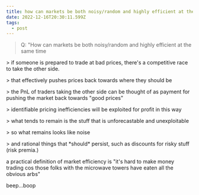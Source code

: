 ```yaml
---
title: how can markets be both noisy/random and highly efficient at the same time
date: 2022-12-16T20:30:11.599Z
tags:
  - post
---
```

> Q: "How can markets be both noisy/random and highly efficient at the same time

\> if someone is prepared to trade at bad prices, there's a competitive race to take the other side. 

\>﻿ that effectively pushes prices back towards where they should be

\> the PnL of traders taking the other side can be thought of as payment for pushing the market back towards "good prices" 

\> identifiable pricing inefficiencies will be exploited for profit in this way 

\> what tends to remain is the stuff that is unforecastable and unexploitable

\>﻿ so what remains looks like noise

\>﻿ and rational things that \*should\* persist, such as discounts for risky stuff (risk premia.)

a practical definition of market efficiency is "it's hard to make money trading cos those folks with the microwave towers have eaten all the obvious arbs"

b﻿eep...boop
